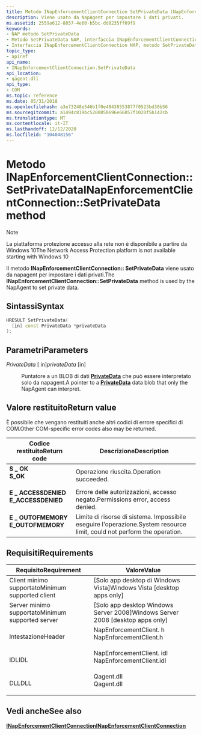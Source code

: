 ```yaml
---
title: Metodo INapEnforcementClientConnection SetPrivateData (NapEnforcementClient. h)
description: Viene usato da NapAgent per impostare i dati privati.
ms.assetid: 2559a612-8857-4e60-b5bc-dd8235ff69f9
keywords:
- NAP metodo SetPrivateData
- Metodo SetPrivateData NAP, interfaccia INapEnforcementClientConnection
- Interfaccia INapEnforcementClientConnection NAP, metodo SetPrivateData
topic_type:
- apiref
api_name:
- INapEnforcementClientConnection.SetPrivateData
api_location:
- qagent.dll
api_type:
- COM
ms.topic: reference
ms.date: 05/31/2018
ms.openlocfilehash: a3e73248e546b1f0e48438553877f0523bd30b56
ms.sourcegitcommit: a1494c819bc5200050696e66057f1020f5b142cb
ms.translationtype: MT
ms.contentlocale: it-IT
ms.lasthandoff: 12/12/2020
ms.locfileid: "104048156"
---
```

# <a name="inapenforcementclientconnectionsetprivatedata-method"></a><span data-ttu-id="5cafe-106">Metodo INapEnforcementClientConnection:: SetPrivateData</span><span class="sxs-lookup"><span data-stu-id="5cafe-106">INapEnforcementClientConnection::SetPrivateData method</span></span>

> [!Note]  
> <span data-ttu-id="5cafe-107">La piattaforma protezione accesso alla rete non è disponibile a partire da Windows 10</span><span class="sxs-lookup"><span data-stu-id="5cafe-107">The Network Access Protection platform is not available starting with Windows 10</span></span>

 

<span data-ttu-id="5cafe-108">Il metodo **INapEnforcementClientConnection:: SetPrivateData** viene usato da napagent per impostare i dati privati.</span><span class="sxs-lookup"><span data-stu-id="5cafe-108">The **INapEnforcementClientConnection::SetPrivateData** method is used by the NapAgent to set private data.</span></span>

## <a name="syntax"></a><span data-ttu-id="5cafe-109">Sintassi</span><span class="sxs-lookup"><span data-stu-id="5cafe-109">Syntax</span></span>


```C++
HRESULT SetPrivateData(
  [in] const PrivateData *privateData
);
```



## <a name="parameters"></a><span data-ttu-id="5cafe-110">Parametri</span><span class="sxs-lookup"><span data-stu-id="5cafe-110">Parameters</span></span>

<dl> <dt>

<span data-ttu-id="5cafe-111">*PrivateData* \[ in\]</span><span class="sxs-lookup"><span data-stu-id="5cafe-111">*privateData* \[in\]</span></span>
</dt> <dd>

<span data-ttu-id="5cafe-112">Puntatore a un BLOB di dati [**PrivateData**](/windows/win32/api/naptypes/ns-naptypes-privatedata) che può essere interpretato solo da napagent.</span><span class="sxs-lookup"><span data-stu-id="5cafe-112">A pointer to a [**PrivateData**](/windows/win32/api/naptypes/ns-naptypes-privatedata) data blob that only the NapAgent can interpret.</span></span>

</dd> </dl>

## <a name="return-value"></a><span data-ttu-id="5cafe-113">Valore restituito</span><span class="sxs-lookup"><span data-stu-id="5cafe-113">Return value</span></span>

<span data-ttu-id="5cafe-114">È possibile che vengano restituiti anche altri codici di errore specifici di COM.</span><span class="sxs-lookup"><span data-stu-id="5cafe-114">Other COM-specific error codes also may be returned.</span></span>



| <span data-ttu-id="5cafe-115">Codice restituito</span><span class="sxs-lookup"><span data-stu-id="5cafe-115">Return code</span></span>                                                                                     | <span data-ttu-id="5cafe-116">Descrizione</span><span class="sxs-lookup"><span data-stu-id="5cafe-116">Description</span></span>                                                        |
|-------------------------------------------------------------------------------------------------|--------------------------------------------------------------------|
| <dl> <span data-ttu-id="5cafe-117"><dt>**S \_ OK**</dt></span><span class="sxs-lookup"><span data-stu-id="5cafe-117"><dt>**S\_OK** </dt></span></span> </dl>           | <span data-ttu-id="5cafe-118">Operazione riuscita.</span><span class="sxs-lookup"><span data-stu-id="5cafe-118">Operation succeeded.</span></span><br/>                                    |
| <dl> <span data-ttu-id="5cafe-119"><dt>**E \_ ACCESSDENIED**</dt></span><span class="sxs-lookup"><span data-stu-id="5cafe-119"><dt>**E\_ACCESSDENIED** </dt></span></span> </dl> | <span data-ttu-id="5cafe-120">Errore delle autorizzazioni, accesso negato.</span><span class="sxs-lookup"><span data-stu-id="5cafe-120">Permissions error, access denied.</span></span><br/>                       |
| <dl> <span data-ttu-id="5cafe-121"><dt>**E \_ OUTOFMEMORY**</dt></span><span class="sxs-lookup"><span data-stu-id="5cafe-121"><dt>**E\_OUTOFMEMORY** </dt></span></span> </dl>  | <span data-ttu-id="5cafe-122">Limite di risorse di sistema. Impossibile eseguire l'operazione.</span><span class="sxs-lookup"><span data-stu-id="5cafe-122">System resource limit, could not perform the operation.</span></span><br/> |



 

## <a name="requirements"></a><span data-ttu-id="5cafe-123">Requisiti</span><span class="sxs-lookup"><span data-stu-id="5cafe-123">Requirements</span></span>



| <span data-ttu-id="5cafe-124">Requisito</span><span class="sxs-lookup"><span data-stu-id="5cafe-124">Requirement</span></span> | <span data-ttu-id="5cafe-125">Valore</span><span class="sxs-lookup"><span data-stu-id="5cafe-125">Value</span></span> |
|-------------------------------------|-----------------------------------------------------------------------------------------------------|
| <span data-ttu-id="5cafe-126">Client minimo supportato</span><span class="sxs-lookup"><span data-stu-id="5cafe-126">Minimum supported client</span></span><br/> | <span data-ttu-id="5cafe-127">\[Solo app desktop di Windows Vista\]</span><span class="sxs-lookup"><span data-stu-id="5cafe-127">Windows Vista \[desktop apps only\]</span></span><br/>                                                      |
| <span data-ttu-id="5cafe-128">Server minimo supportato</span><span class="sxs-lookup"><span data-stu-id="5cafe-128">Minimum supported server</span></span><br/> | <span data-ttu-id="5cafe-129">\[Solo app desktop Windows Server 2008\]</span><span class="sxs-lookup"><span data-stu-id="5cafe-129">Windows Server 2008 \[desktop apps only\]</span></span><br/>                                                |
| <span data-ttu-id="5cafe-130">Intestazione</span><span class="sxs-lookup"><span data-stu-id="5cafe-130">Header</span></span><br/>                   | <dl> <span data-ttu-id="5cafe-131"><dt>NapEnforcementClient. h</dt></span><span class="sxs-lookup"><span data-stu-id="5cafe-131"><dt>NapEnforcementClient.h</dt></span></span> </dl>   |
| <span data-ttu-id="5cafe-132">IDL</span><span class="sxs-lookup"><span data-stu-id="5cafe-132">IDL</span></span><br/>                      | <dl> <span data-ttu-id="5cafe-133"><dt>NapEnforcementClient. idl</dt></span><span class="sxs-lookup"><span data-stu-id="5cafe-133"><dt>NapEnforcementClient.idl</dt></span></span> </dl> |
| <span data-ttu-id="5cafe-134">DLL</span><span class="sxs-lookup"><span data-stu-id="5cafe-134">DLL</span></span><br/>                      | <dl> <span data-ttu-id="5cafe-135"><dt>Qagent.dll</dt></span><span class="sxs-lookup"><span data-stu-id="5cafe-135"><dt>Qagent.dll</dt></span></span> </dl>               |



## <a name="see-also"></a><span data-ttu-id="5cafe-136">Vedi anche</span><span class="sxs-lookup"><span data-stu-id="5cafe-136">See also</span></span>

<dl> <dt>

[<span data-ttu-id="5cafe-137">**INapEnforcementClientConnection**</span><span class="sxs-lookup"><span data-stu-id="5cafe-137">**INapEnforcementClientConnection**</span></span>](inapenforcementclientconnection.md)
</dt> </dl>

 

 





